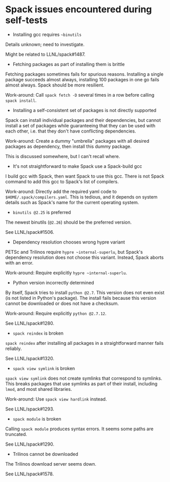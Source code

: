 # Spack issues encountered during self-tests

* Installing gcc requires `~binutils`

Details unknown; need to investigate.

Might be related to LLNL/spack#1487.

* Fetching packages as part of installing them is brittle

Fetching packages sometimes fails for spurious reasons. Installing a
single package succeeds almost always, installing 100 packages in one
go fails almost always. Spack should be more resilient.

Work-around: Call `spack fetch -D` several times in a row before
calling `spack install`.

* Installing a self-consistent set of packages is not directly
  supported

Spack can install individual packages and their dependencies, but
cannot install a set of packages while guaranteeing that they can be
used with each other, i.e. that they don't have conflicting
dependencies.

Work-around: Create a dummy "umbrella" packages with all desired
packages as dependency, then install this dummy package.

This is discussed somewhere, but I can't recall where.

* It's not straightforward to make Spack use a Spack-build gcc

I build gcc with Spack, then want Spack to use this gcc. There is not
Spack command to add this gcc to Spack's list of compilers.

Work-around: Directly add the required yaml code to
`$HOME/.spack/compilers.yaml`. This is tedious, and it depends on
system details such as Spack's name for the current operating system.

* `binutils @2.25` is preferred

The newest binutils (`@2.26`) should be the preferred version.

See LLNL/spack#1506.

* Dependency resolution chooses wrong hypre variant

PETSc and Trilinos require `hypre ~internal-superlu`, but Spack's
dependency resolution does not choose this variant. Instead, Spack
aborts with an error.

Work-around: Require explicitly `hypre ~internal-superlu`.

* Python version incorrectly determined

By itself, Spack tries to install `python @2.7`. This version does not
even exist (is not listed in Python's package). The install fails
because this version cannot be downloaded or does not have a checksum.

Work-around: Require explicitly `python @2.7.12`.

See LLNL/spack#1280.

* `spack reindex` is broken

`spack reindex` after installing all packages in a straightforward
manner fails reliably.

See LLNL/spack#1320.

* `spack view symlink` is broken

`spack view symlink` does not create symlinks that correspond to
symlinks. This breaks packages that use symlinks as part of their
install, including `lmod`, and most shared libraries.

Work-around: Use `spack view hardlink` instead.

See LLNL/spack#1293.

* `spack module` is broken

Calling `spack module` produces syntax errors. It seems some paths are
truncated.

See LLNL/spack#1290.

* Trilinos cannot be downloaded

The Trilinos download server seems down.

See LLNL/spack#1578.
